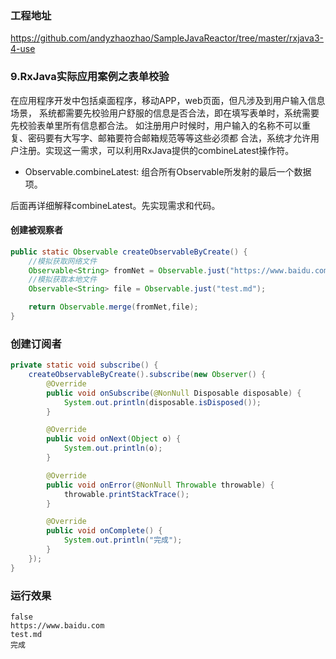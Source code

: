 ### 工程地址
https://github.com/andyzhaozhao/SampleJavaReactor/tree/master/rxjava3-4-use

### 9.RxJava实际应用案例之表单校验
在应用程序开发中包括桌面程序，移动APP，web页面，但凡涉及到用户输入信息场景，
系统都需要先校验用户舒服的信息是否合法，即在填写表单时，系统需要先校验表单里所有信息都合法。
如注册用户时候时，用户输入的名称不可以重复、密码要有大写字、邮箱要符合邮箱规范等等这些必须都
合法，系统才允许用户注册。实现这一需求，可以利用RxJava提供的combineLatest操作符。

* Observable.combineLatest: 组合所有Observable所发射的最后一个数据项。

后面再详细解释combineLatest。先实现需求和代码。
#### 创建被观察者
```java
public static Observable createObservableByCreate() {
    //模拟获取网络文件
    Observable<String> fromNet = Observable.just("https://www.baidu.com");
    //模拟获取本地文件
    Observable<String> file = Observable.just("test.md");

    return Observable.merge(fromNet,file);
}
```

### 创建订阅者
```java
private static void subscribe() {
    createObservableByCreate().subscribe(new Observer() {
        @Override
        public void onSubscribe(@NonNull Disposable disposable) {
            System.out.println(disposable.isDisposed());
        }

        @Override
        public void onNext(Object o) {
            System.out.println(o);
        }

        @Override
        public void onError(@NonNull Throwable throwable) {
            throwable.printStackTrace();
        }

        @Override
        public void onComplete() {
            System.out.println("完成");
        }
    });
}
```

### 运行效果
```
false
https://www.baidu.com
test.md
完成
```